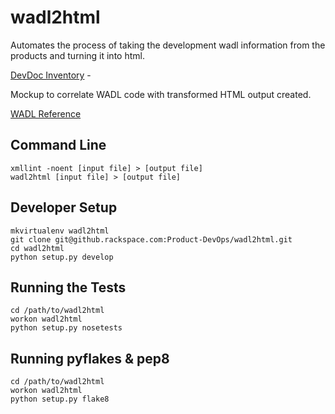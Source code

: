 # wadl2html

Automates the process of taking the development wadl information from the
products and turning it into html.

[DevDoc Inventory](https://docs.google.com/spreadsheets/d/1tOHqx7xkDZ755f3PNUeXljoRRgCTNm_olwyKT6PFgb4/edit#gid=103489210) -

Mockup to correlate WADL code with transformed HTML output created.

[WADL Reference](http://www.w3.org/Submission/wadl/)

## Command Line

    xmllint -noent [input file] > [output file]
    wadl2html [input file] > [output file]

## Developer Setup

    mkvirtualenv wadl2html
    git clone git@github.rackspace.com:Product-DevOps/wadl2html.git
    cd wadl2html
    python setup.py develop

## Running the Tests

    cd /path/to/wadl2html
    workon wadl2html
    python setup.py nosetests

## Running pyflakes & pep8

    cd /path/to/wadl2html
    workon wadl2html
    python setup.py flake8
